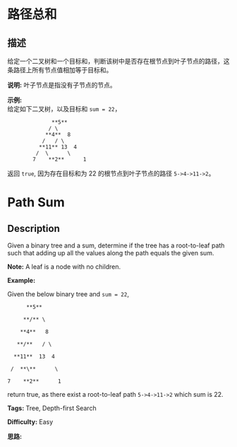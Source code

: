 # 路径总和

## 描述

给定一个二叉树和一个目标和，判断该树中是否存在根节点到叶子节点的路径，这条路径上所有节点值相加等于目标和。

**说明:**  叶子节点是指没有子节点的节点。

**示例:**  
给定如下二叉树，以及目标和 `sum = 22`，

    
    
                  **5**
                 / \
                **4**  8
               /   / \
              **11** 13  4
             /  \      \
            7    **2**      1
    

返回 `true`, 因为存在目标和为 22 的根节点到叶子节点的路径 `5->4->11->2`。



# Path Sum

## Description



Given a binary tree and a sum, determine if the tree has a root-to-leaf path such that adding up all the values along the path equals the given sum.

**Note:**  A leaf is a node with no children.

**Example:**

Given the below binary tree and `sum = 22`,

    
    
          **5**
         **/** \
        **4**   8
       **/**   / \
      **11**  13  4
     /  **\**      \
    7    **2**      1
    

return true, as there exist a root-to-leaf path `5->4->11->2` which sum is 22.


**Tags:** Tree, Depth-first Search

**Difficulty:** Easy

**思路:**
